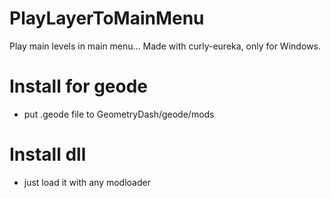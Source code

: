 # PlayLayerToMainMenu
Play main levels in main menu...
Made with curly-eureka, only for Windows.

# Install for geode
- put .geode file to GeometryDash/geode/mods
# Install dll
- just load it with any modloader